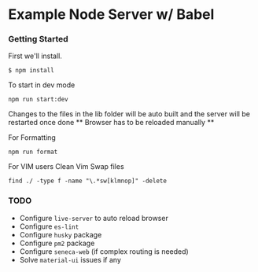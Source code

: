 # Example Node Server w/ Babel

### Getting Started

First we'll install.

```shell
$ npm install
```

To start in dev mode
```shell
npm run start:dev
```
Changes to the files in the lib folder will be auto built and the server will be restarted once done
** Browser has to be reloaded manually **

For Formatting
```shell
npm run format
```

For VIM users
Clean Vim Swap files
```shell
find ./ -type f -name "\.*sw[klmnop]" -delete
```
### TODO
 - Configure `live-server` to auto reload browser
 - Configure `es-lint`
 - Configure `husky` package
 - Configure `pm2` package
 - Configure `seneca-web` (if complex routing is needed)
 - Solve `material-ui` issues if any
